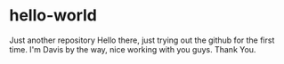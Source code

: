 # hello-world
Just another repository
Hello there, just trying out the github for the first time.
      I'm Davis by the way, nice working with you guys.
                                              Thank You.

